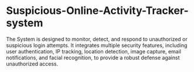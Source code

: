 # Suspicious-Online-Activity-Tracker-system
 The System is designed to monitor, detect, and  respond to unauthorized or suspicious login attempts. It integrates multiple security features,  including user authentication, IP tracking, location detection, image capture, email notifications,  and facial recognition, to provide a robust defense against unauthorized access.

